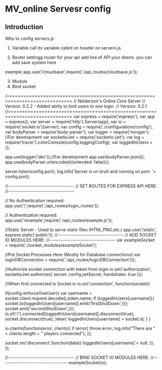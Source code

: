 MV_online Servesr config
==========================

Introduction
-------------
Who to config servers.js 

1. Variable call
its variable called on header on servers.js

2. Router
settingg router for your api add line of API your desire.
you can add save system here 

exemple app.use('/cloudsave',require('./api_routes/cloudsave.js'));

3. Module
4. Bind socket


/=============================================================================
// Nelderson's Online Core Server
// Version: 0.2.2 - Added abilty to limit users to one login.
// Version: 0.2.1
//=============================================================================
var express = require('express');
var app = express();
var server = require('http').Server(app);
var io = require('socket.io')(server);
var config = require('./configurations/config');
var bodyParser = require('body-parser');
var logger = require('morgan'); //For development
var socketioJwt = require('socketio-jwt');
var log = require('tracer').colorConsole(config.loggingConfig);
var loggedInUsers = {};

app.use(logger('dev'));//For development
app.use(bodyParser.json());
app.use(bodyParser.urlencoded({extended: false}));

server.listen(config.port);
log.info('Server is on bruh and running on port: '+ config.port);

//----------------------------------
// SET ROUTES FOR EXPRESS API HERE: 
//----------------------------------

// No Authentication required:
app.use('/',require('./api_routes/login_routes'));

// Authentication required:
app.use('/example',require('./api_routes/example.js'));

//Static Server - Used to serve static files (HTNL,PNG,etc.)
app.use('/static', express.static('public'));
//----------------------------------
// ADD SOCKET IO MODULES HERE:
//----------------------------------
var exampleSocket = require('./socket_modules/exampleSocket');

//Pre Socket Processes Here (Mostly for Database connections)
var loginDBConnection = require('./api_routes/loginDBConnection')();

//Authorize socket connection with token from login
io.set('authorization', socketioJwt.authorize({
  secret: config.jwtSecret,
  handshake: true
}));

//When first connected to Socket.io
io.on('connection', function(socket){

  if(config.enforceOneUser){
    var username = socket.client.request.decoded_token.name;
    if (loggedInUsers[username]){
      socket.to(loggedInUsers[username]).emit('firstShutDown',{});
      socket.emit('secondShutDown',{});
      io.of('/').connected[loggedInUsers[username]].disconnect(true);
      socket.disconnect(true);
    }else{
      loggedInUsers[username] = socket.id;
    }
  }

  io.clients(function(error, clients){
    if (error) throw error;
    log.info("There are " + clients.length + " players connected");
  });

  socket.on('disconnect',function(data){
    loggedInUsers[username] = null;
  });
});

//----------------------------------
// BIND SOCKET IO MODULES HERE:
//----------------------------------
exampleSocket(io);
